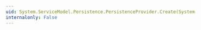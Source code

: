 ```yaml
---
uid: System.ServiceModel.Persistence.PersistenceProvider.Create(System.Object,System.TimeSpan)
internalonly: False
---
```

